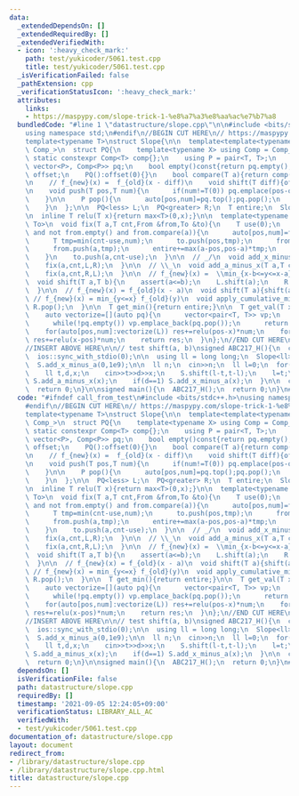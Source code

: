 ```yaml
---
data:
  _extendedDependsOn: []
  _extendedRequiredBy: []
  _extendedVerifiedWith:
  - icon: ':heavy_check_mark:'
    path: test/yukicoder/5061.test.cpp
    title: test/yukicoder/5061.test.cpp
  _isVerificationFailed: false
  _pathExtension: cpp
  _verificationStatusIcon: ':heavy_check_mark:'
  attributes:
    links:
    - https://maspypy.com/slope-trick-1-%e8%a7%a3%e8%aa%ac%e7%b7%a8
  bundledCode: "#line 1 \"datastructure/slope.cpp\"\n\n#include <bits/stdc++.h>\n\
    using namespace std;\n#endif\n//BEGIN CUT HERE\n// https://maspypy.com/slope-trick-1-%e8%a7%a3%e8%aa%ac%e7%b7%a8\n\
    template<typename T>\nstruct Slope{\n\n  template<template<typename> typename\
    \ Comp_>\n  struct PQ{\n    template<typename X> using Comp = Comp_<X>;\n    inline\
    \ static constexpr Comp<T> comp{};\n    using P = pair<T, T>;\n    priority_queue<P,\
    \ vector<P>, Comp<P>> pq;\n    bool empty()const{return pq.empty();}\n\n    T\
    \ offset;\n    PQ():offset(0){}\n    bool compare(T a){return comp(a,pq.top().first+offset);}\n\
    \n    // f_{new}(x) =  f_{old}(x - diff)\n    void shift(T diff){offset+=diff;}\n\
    \n    void push(T pos,T num){\n      if(num!=T(0)) pq.emplace(pos-offset,num);\n\
    \    }\n\n    P pop(){\n      auto[pos,num]=pq.top();pq.pop();\n      return P(pos+offset,num);\n\
    \    }\n  };\n\n  PQ<less> L;\n  PQ<greater> R;\n  T entire;\n  Slope():entire(0){}\n\
    \n  inline T relu(T x){return max<T>(0,x);}\n\n  template<typename From,typename\
    \ To>\n  void fix(T a,T cnt,From &from,To &to){\n    T use(0);\n    while(use<cnt\
    \ and not from.empty() and from.compare(a)){\n      auto[pos,num]=from.pop();\n\
    \      T tmp=min(cnt-use,num);\n      to.push(pos,tmp);\n      from.push(pos,relu(num-tmp));\n\
    \      from.push(a,tmp);\n      entire+=max(a-pos,pos-a)*tmp;\n      use+=tmp;\n\
    \    }\n    to.push(a,cnt-use);\n  }\n\n  // _/\n  void add_x_minus_a(T a,T cnt=T(1)){\n\
    \    fix(a,cnt,L,R);\n  }\n\n  // \\_\n  void add_a_minus_x(T a,T cnt=T(1)){\n\
    \    fix(a,cnt,R,L);\n  }\n\n  // f_{new}(x) =  \\min_{x-b<=y<=x-a} f_{old}(y)\n\
    \  void shift(T a,T b){\n    assert(a<=b);\n    L.shift(a);\n    R.shift(b);\n\
    \  }\n\n  // f_{new}(x) = f_{old}(x - a)\n  void shift(T a){shift(a,a);}\n\n \
    \ // f_{new}(x) = min_{y<=x} f_{old}(y)\n  void apply_cumulative_min(){\n    while(!R.empty())\
    \ R.pop();\n  }\n\n  T get_min(){return entire;}\n\n  T get_val(T x){\n    T res=entire;\n\
    \    auto vectorize=[](auto pq){\n      vector<pair<T, T>> vp;\n      vp.reserve(pq.pq.size());\n\
    \      while(!pq.empty()) vp.emplace_back(pq.pop());\n      return vp;\n    };\n\
    \    for(auto[pos,num]:vectorize(L)) res+=relu(pos-x)*num;\n    for(auto[pos,num]:vectorize(R))\
    \ res+=relu(x-pos)*num;\n    return res;\n  }\n};\n//END CUT HERE\n#ifndef call_from_test\n\
    //INSERT ABOVE HERE\n\n// test shift(a, b)\nsigned ABC217_H(){\n  cin.tie(0);\n\
    \  ios::sync_with_stdio(0);\n\n  using ll = long long;\n  Slope<ll> S;\n  S.add_a_minus_x(0,1e9);\n\
    \  S.add_x_minus_a(0,1e9);\n\n  ll n;\n  cin>>n;\n  ll l=0;\n  for(ll i=0;i<n;i++){\n\
    \    ll t,d,x;\n    cin>>t>>d>>x;\n    S.shift(l-t,t-l);\n    l=t;\n    if(d==0)\
    \ S.add_a_minus_x(x);\n    if(d==1) S.add_x_minus_a(x);\n  }\n\n  cout<<S.get_min()<<endl;\n\
    \  return 0;\n}\n\nsigned main(){\n  ABC217_H();\n  return 0;\n}\n#endif\n"
  code: "#ifndef call_from_test\n#include <bits/stdc++.h>\nusing namespace std;\n\
    #endif\n//BEGIN CUT HERE\n// https://maspypy.com/slope-trick-1-%e8%a7%a3%e8%aa%ac%e7%b7%a8\n\
    template<typename T>\nstruct Slope{\n\n  template<template<typename> typename\
    \ Comp_>\n  struct PQ{\n    template<typename X> using Comp = Comp_<X>;\n    inline\
    \ static constexpr Comp<T> comp{};\n    using P = pair<T, T>;\n    priority_queue<P,\
    \ vector<P>, Comp<P>> pq;\n    bool empty()const{return pq.empty();}\n\n    T\
    \ offset;\n    PQ():offset(0){}\n    bool compare(T a){return comp(a,pq.top().first+offset);}\n\
    \n    // f_{new}(x) =  f_{old}(x - diff)\n    void shift(T diff){offset+=diff;}\n\
    \n    void push(T pos,T num){\n      if(num!=T(0)) pq.emplace(pos-offset,num);\n\
    \    }\n\n    P pop(){\n      auto[pos,num]=pq.top();pq.pop();\n      return P(pos+offset,num);\n\
    \    }\n  };\n\n  PQ<less> L;\n  PQ<greater> R;\n  T entire;\n  Slope():entire(0){}\n\
    \n  inline T relu(T x){return max<T>(0,x);}\n\n  template<typename From,typename\
    \ To>\n  void fix(T a,T cnt,From &from,To &to){\n    T use(0);\n    while(use<cnt\
    \ and not from.empty() and from.compare(a)){\n      auto[pos,num]=from.pop();\n\
    \      T tmp=min(cnt-use,num);\n      to.push(pos,tmp);\n      from.push(pos,relu(num-tmp));\n\
    \      from.push(a,tmp);\n      entire+=max(a-pos,pos-a)*tmp;\n      use+=tmp;\n\
    \    }\n    to.push(a,cnt-use);\n  }\n\n  // _/\n  void add_x_minus_a(T a,T cnt=T(1)){\n\
    \    fix(a,cnt,L,R);\n  }\n\n  // \\_\n  void add_a_minus_x(T a,T cnt=T(1)){\n\
    \    fix(a,cnt,R,L);\n  }\n\n  // f_{new}(x) =  \\min_{x-b<=y<=x-a} f_{old}(y)\n\
    \  void shift(T a,T b){\n    assert(a<=b);\n    L.shift(a);\n    R.shift(b);\n\
    \  }\n\n  // f_{new}(x) = f_{old}(x - a)\n  void shift(T a){shift(a,a);}\n\n \
    \ // f_{new}(x) = min_{y<=x} f_{old}(y)\n  void apply_cumulative_min(){\n    while(!R.empty())\
    \ R.pop();\n  }\n\n  T get_min(){return entire;}\n\n  T get_val(T x){\n    T res=entire;\n\
    \    auto vectorize=[](auto pq){\n      vector<pair<T, T>> vp;\n      vp.reserve(pq.pq.size());\n\
    \      while(!pq.empty()) vp.emplace_back(pq.pop());\n      return vp;\n    };\n\
    \    for(auto[pos,num]:vectorize(L)) res+=relu(pos-x)*num;\n    for(auto[pos,num]:vectorize(R))\
    \ res+=relu(x-pos)*num;\n    return res;\n  }\n};\n//END CUT HERE\n#ifndef call_from_test\n\
    //INSERT ABOVE HERE\n\n// test shift(a, b)\nsigned ABC217_H(){\n  cin.tie(0);\n\
    \  ios::sync_with_stdio(0);\n\n  using ll = long long;\n  Slope<ll> S;\n  S.add_a_minus_x(0,1e9);\n\
    \  S.add_x_minus_a(0,1e9);\n\n  ll n;\n  cin>>n;\n  ll l=0;\n  for(ll i=0;i<n;i++){\n\
    \    ll t,d,x;\n    cin>>t>>d>>x;\n    S.shift(l-t,t-l);\n    l=t;\n    if(d==0)\
    \ S.add_a_minus_x(x);\n    if(d==1) S.add_x_minus_a(x);\n  }\n\n  cout<<S.get_min()<<endl;\n\
    \  return 0;\n}\n\nsigned main(){\n  ABC217_H();\n  return 0;\n}\n#endif\n"
  dependsOn: []
  isVerificationFile: false
  path: datastructure/slope.cpp
  requiredBy: []
  timestamp: '2021-09-05 12:24:05+09:00'
  verificationStatus: LIBRARY_ALL_AC
  verifiedWith:
  - test/yukicoder/5061.test.cpp
documentation_of: datastructure/slope.cpp
layout: document
redirect_from:
- /library/datastructure/slope.cpp
- /library/datastructure/slope.cpp.html
title: datastructure/slope.cpp
---
```

